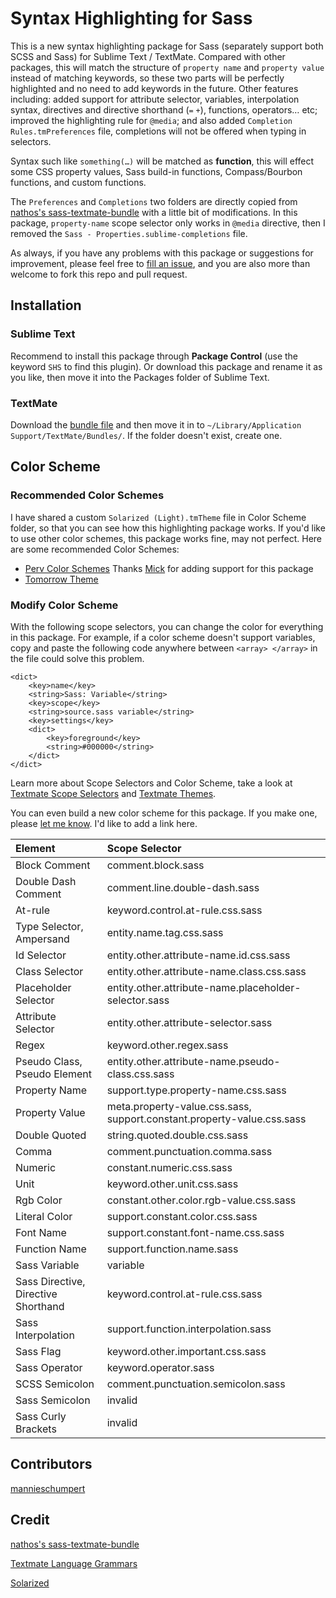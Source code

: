 # Syntax Highlighting for Sass
This is a new syntax highlighting package for Sass (separately support both SCSS and Sass) for Sublime Text / TextMate. Compared with other packages, this will match the structure of `property name` and `property value` instead of matching keywords, so these two parts will be perfectly highlighted and no need to add keywords in the future. Other features including: added support for attribute selector, variables, interpolation syntax, directives and directive shorthand (`=` `+`), functions, operators… etc; improved the highlighting rule for `@media`; and also added `Completion Rules.tmPreferences` file, completions will not be offered when typing in selectors.

Syntax such like `something(…)` will be matched as **function**, this will effect some CSS property values, Sass build-in functions, Compass/Bourbon functions, and custom functions.

The `Preferences` and `Completions` two folders are directly copied from [nathos's sass-textmate-bundle](https://github.com/nathos/sass-textmate-bundle/tree/sublime) with a little bit of modifications. In this package, `property-name` scope selector only works in `@media` directive, then I removed the `Sass - Properties.sublime-completions` file.

As always, if you have any problems with this package or suggestions for improvement, please feel free to [fill an issue](https://github.com/P233/Syntax-highlighting-for-Sass/issues/new), and you are also more than welcome to fork this repo and pull request.

## Installation

### Sublime Text

Recommend to install this package through **Package Control** (use the keyword `SHS` to find this plugin). Or download this package and rename it as you like, then move it into the Packages folder of Sublime Text.

### TextMate

Download the [bundle file](https://github.com/P233/Syntax-highlighting-for-Sass/tree/textmate) and then move it in to `~/Library/Application Support/TextMate/Bundles/`. If the folder doesn't exist, create one.

## Color Scheme

### Recommended Color Schemes

I have shared a custom `Solarized (Light).tmTheme` file in Color Scheme folder, so that you can see how this highlighting package works. If you'd like to use other color schemes, this package works fine, may not perfect. Here are some recommended Color Schemes:

* [Perv Color Schemes](https://github.com/FlavourSys/Perv-ColorScheme) Thanks [Mick](https://github.com/micck) for adding support for this package
* [Tomorrow Theme](https://github.com/chriskempson/tomorrow-theme)

### Modify Color Scheme

With the following scope selectors, you can change the color for everything in this package. For example, if a color scheme doesn't support variables, copy and paste the following code anywhere between `<array> </array>` in the file could solve this problem.

```
<dict>
	<key>name</key>
	<string>Sass: Variable</string>
	<key>scope</key>
	<string>source.sass variable</string>
	<key>settings</key>
	<dict>
		<key>foreground</key>
		<string>#000000</string>
	</dict>
</dict>
```

Learn more about Scope Selectors and Color Scheme, take a look at [Textmate Scope Selectors](http://manual.macromates.com/en/scope_selectors) and [Textmate Themes](http://manual.macromates.com/en/themes.html).

You can even build a new color scheme for this package. If you make one, please [let me know](mailto:40132147@qq.com). I'd like to add a link here.

Element      | Scope Selector
:----------- | :--------------
Block Comment | comment.block.sass
Double Dash Comment | comment.line.double-dash.sass
At-rule | keyword.control.at-rule.css.sass
Type Selector, Ampersand | entity.name.tag.css.sass
Id Selector | entity.other.attribute-name.id.css.sass
Class Selector | entity.other.attribute-name.class.css.sass
Placeholder Selector | entity.other.attribute-name.placeholder-selector.sass
Attribute Selector | entity.other.attribute-selector.sass
Regex | keyword.other.regex.sass
Pseudo Class, Pseudo Element | entity.other.attribute-name.pseudo-class.css.sass
Property Name | support.type.property-name.css.sass
Property Value | meta.property-value.css.sass, support.constant.property-value.css.sass
Double Quoted | string.quoted.double.css.sass
Comma | comment.punctuation.comma.sass
Numeric | constant.numeric.css.sass
Unit | keyword.other.unit.css.sass
Rgb Color | constant.other.color.rgb-value.css.sass
Literal Color | support.constant.color.css.sass
Font Name | support.constant.font-name.css.sass
Function Name | support.function.name.sass
Sass Variable | variable
Sass Directive, Directive Shorthand | keyword.control.at-rule.css.sass
Sass Interpolation | support.function.interpolation.sass
Sass Flag | keyword.other.important.css.sass
Sass Operator | keyword.operator.sass
SCSS Semicolon | comment.punctuation.semicolon.sass
Sass Semicolon | invalid
Sass Curly Brackets | invalid

## Contributors

[mannieschumpert](https://github.com/mannieschumpert)

## Credit
[nathos's sass-textmate-bundle](https://github.com/nathos/sass-textmate-bundle/tree/sublime)

[Textmate Language Grammars](http://manual.macromates.com/en/language_grammars.html)

[Solarized](http://ethanschoonover.com/solarized)